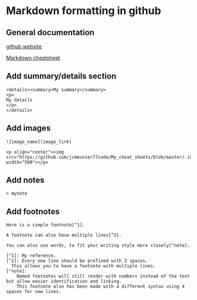 # Markdown formatting in github

## General documentation 

[github website](https://docs.github.com/en/get-started/writing-on-github/getting-started-with-writing-and-formatting-on-github/basic-writing-and-formatting-syntax#headings)

[Markdown cheatsheet](https://github.com/jcmeunier77code/My_cheat_sheets/blob/master/.img/markdown-cheatsheet.pdf)

## Add summary/details section 

```
<details><summary>My summary</summary>
<p>
My details
</p>
</details>
```

## Add images 

```
![image_name](image_link)
```

```
<p align="center"><img src="https://github.com/jcmeunier77code/My_cheat_sheets/blob/master/.img/ls_l.png" width="500"></p>
```


## Add notes

```
> mynote
```


## Add footnotes

```
Here is a simple footnote[^1].

A footnote can also have multiple lines[^2].  

You can also use words, to fit your writing style more closely[^note].

[^1]: My reference.
[^2]: Every new line should be prefixed with 2 spaces.  
  This allows you to have a footnote with multiple lines.
[^note]:
    Named footnotes will still render with numbers instead of the text but allow easier identification and linking.  
    This footnote also has been made with a different syntax using 4 spaces for new lines.
```


